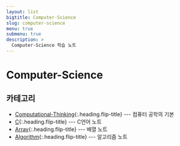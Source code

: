 ```yaml
---
layout: list
bigtitle: Computer-Science
slug: computer-science
menu: true
submenu: true
description: >
  Computer-Science 학습 노트
---
```


# Computer-Science

## 카테고리

* [Computational-Thinking]{:.heading.flip-title} --- 컴퓨터 공학의 기본
* [C]{:.heading.flip-title} --- C언어 노트
* [Array]{:.heading.flip-title} --- 배열 노트
* [Algorithm]{:.heading.flip-title} --- 알고리즘 노트

[Computational-Thinking]: /computational-thinking/
[C]: /c/
[Array]: /Array/
[Algorithm]: /algorithm/






